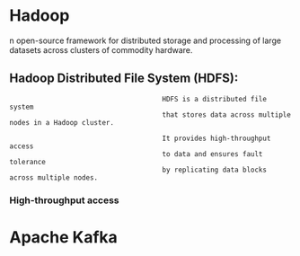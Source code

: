 # Hadoop
n open-source framework for distributed storage and processing of large datasets across clusters of commodity hardware. 






                                          
## Hadoop Distributed File System (HDFS):
                                          HDFS is a distributed file system 
                                          that stores data across multiple nodes in a Hadoop cluster. 
                                          
                                          It provides high-throughput access
                                          to data and ensures fault tolerance
                                          by replicating data blocks across multiple nodes.

### High-throughput access 











                                          
# Apache Kafka
